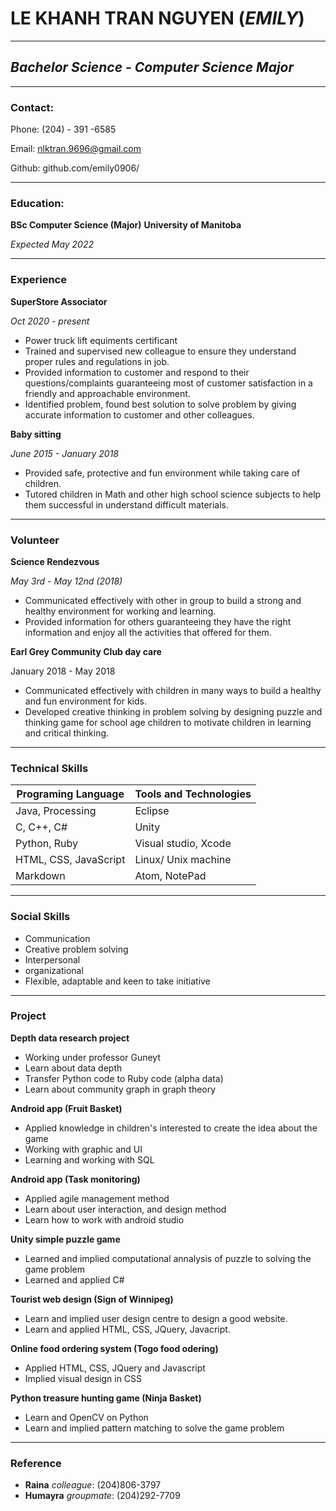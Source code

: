# **LE KHANH TRAN NGUYEN** (*EMILY*)

-----------------------------------------------------
## *Bachelor Science - Computer Science Major*

-------------------------------------------------
###  **Contact:**
Phone: (204) - 391 -6585

Email: nlktran.9696@gmail.com

Github: github.com/emily0906/

------------------------------------------------

### **Education:**
**BSc Computer Science (Major)**
**University of Manitoba**

*Expected May 2022*

----------------------------------

### **Experience**
**SuperStore Associator**

*Oct 2020 - present*
* Power truck lift equiments certificant
* Trained and supervised new colleague to ensure they understand proper rules and regulations in job.
* Provided information to customer and respond to their questions/complaints guaranteeing most of customer satisfaction in a friendly and approachable environment.
* Identified problem, found best solution to solve problem by giving accurate information to customer and other colleagues.

**Baby sitting**

*June 2015 - January 2018*
* Provided safe, protective and fun environment while taking care of children.
* Tutored children in Math and other high school science subjects to help them successful in understand difficult materials.

--------------------------------------------

### **Volunteer**
**Science Rendezvous**

*May 3rd - May 12nd (2018)*
* Communicated effectively with other in group to build a strong and healthy environment for working and learning.
* Provided information for others guaranteeing they have the right information and enjoy all the activities that offered for them.

**Earl Grey Community Club day care**

January 2018 - May 2018
* Communicated effectively with children in many ways to build a healthy and fun environment for kids.
* Developed creative thinking in problem solving by designing puzzle and thinking game for school age children to motivate children in learning and critical thinking.

-----------------------------------

### **Technical Skills**

**Programing Language** | **Tools and Technologies**
------------------------|--------------------------
Java, Processing | Eclipse
 C, C++, C#| Unity
Python, Ruby|Visual studio, Xcode
HTML, CSS, JavaScript| Linux/ Unix machine
Markdown| Atom, NotePad


----------------------------------

### **Social Skills**
* Communication
* Creative problem solving
* Interpersonal
* organizational
* Flexible, adaptable and keen to take initiative

-----------------------------------

### Project
**Depth data research project**
* Working under professor Guneyt
* Learn about data depth
* Transfer Python code to Ruby code (alpha data)
* Learn about community graph in graph theory

**Android app (Fruit Basket)**
* Applied knowledge in children's interested to create the idea about the game
* Working with graphic and UI
* Learning and working with SQL

**Android app (Task monitoring)**
* Applied agile management method
* Learn about user interaction, and design method
* Learn how to work with android studio

**Unity simple puzzle game**
* Learned and implied computational annalysis of puzzle to solving the game problem
* Learned and applied C#

**Tourist web design (Sign of Winnipeg)**
* Learn and implied user design centre to design a good website.
* Learn and applied HTML, CSS, JQuery, Javacript.

**Online food ordering system (Togo food odering)**
* Applied HTML, CSS, JQuery and Javascript
* Implied visual design in CSS

**Python treasure hunting game (Ninja Basket)**
* Learn and OpenCV on Python
* Learn and implied pattern matching to solve the game problem

-----------------------------------
### Reference
* **Raina** *colleague*: (204)806-3797
* **Humayra** *groupmate*: (204)292-7709
